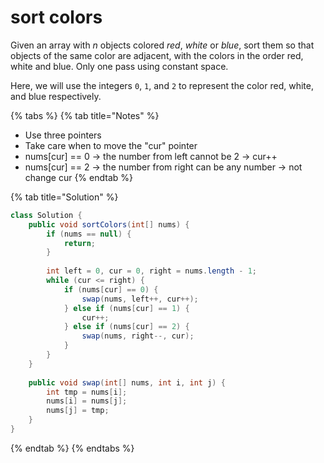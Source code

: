 # sort colors

Given an array with _n_ objects colored _red_, _white_ or _blue_, sort them so that objects of the same color are adjacent, with the colors in the order red, white and blue. Only one pass using constant space.

Here, we will use the integers `0`, `1`, and `2` to represent the color red, white, and blue respectively.

{% tabs %}
{% tab title="Notes" %}
* Use three pointers
* Take care when to move the "cur" pointer
* nums\[cur\] == 0 -&gt; the number from left cannot be 2 -&gt; cur++
* nums\[cur\] == 2 -&gt; the number from right can be any number -&gt; not change cur
{% endtab %}

{% tab title="Solution" %}
```java
class Solution {
    public void sortColors(int[] nums) {
        if (nums == null) {
            return;
        }
        
        int left = 0, cur = 0, right = nums.length - 1;
        while (cur <= right) {
            if (nums[cur] == 0) {
                swap(nums, left++, cur++);
            } else if (nums[cur] == 1) {
                cur++;
            } else if (nums[cur] == 2) {
                swap(nums, right--, cur);
            }
        }
    }
    
    public void swap(int[] nums, int i, int j) {
        int tmp = nums[i];
        nums[i] = nums[j];
        nums[j] = tmp;
    }
}
```
{% endtab %}
{% endtabs %}

